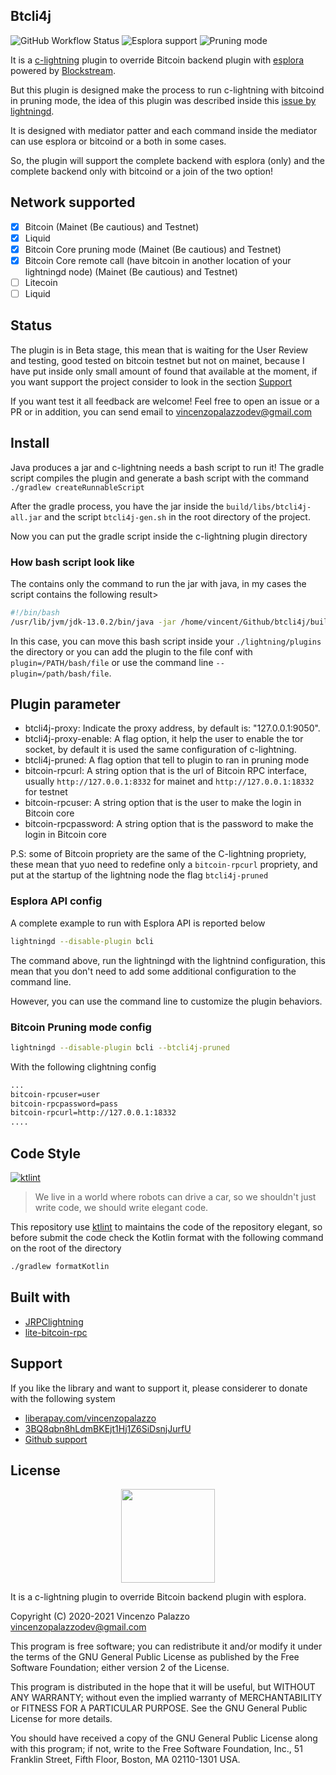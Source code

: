 ## Btcli4j

![GitHub Workflow Status](https://img.shields.io/github/workflow/status/clightning4j/btcli4j/Java%20CI?style=flat-square)
![Esplora support](https://img.shields.io/badge/esplora-supported-gren?style=flat-square)
![Pruning mode](https://img.shields.io/badge/prune-supported-gren?style=flat-square)

It is a [c-lightning](https://lightning.readthedocs.io/index.html) plugin to override Bitcoin backend plugin with [esplora](https://github.com/Blockstream/esplora) 
powered by [Blockstream](https://blockstream.com/).

But this plugin is designed make the process to run c-lightning with bitcoind in pruning mode, the idea of this plugin was
described inside this [issue by lightningd](https://github.com/lightningd/plugins/issues/112).

It is designed with mediator patter and each command inside the mediator can use esplora or bitcoind or a both in some cases.

So, the plugin will support the complete backend with esplora (only) and the complete backend only with bitcoind or a join of the two option!

## Network supported

- [X] Bitcoin (Mainet (Be cautious) and Testnet)
- [X] Liquid
- [X] Bitcoin Core pruning mode (Mainet (Be cautious) and Testnet)
- [X] Bitcoin Core remote call (have bitcoin in another location of your lightningd node) (Mainet (Be cautious) and Testnet)
- [ ] Litecoin
- [ ] Liquid

## Status

The plugin is in Beta stage, this mean that is waiting for the User Review and testing, good tested on bitcoin testnet
but not on mainet, because I have put inside only small amount of found that available at the moment, if you want support 
the project consider to look in the section [Support]()

If you want test it all feedback are welcome! Feel free to open an issue or a PR or in addition, you can send
email to [vincenzopalazzodev@gmail.com](mailito://vincenzopalazzodev@gmail.com)

## Install
Java produces a jar and c-lightning needs a bash script to run it! 
The gradle script compiles the plugin and generate a bash script with the command `./gradlew createRunnableScript`

After the gradle process, you have the jar inside the `build/libs/btcli4j-all.jar` and the script `btcli4j-gen.sh` 
in the root directory of the project.

Now you can put the gradle script inside the c-lightning plugin directory

### How bash script look like

The contains only the command to run the jar with java, in my cases the script contains the following result>

```bash
#!/bin/bash
/usr/lib/jvm/jdk-13.0.2/bin/java -jar /home/vincent/Github/btcli4j/build/libs/btcli4j-all.jar
```

In this case, you can move this bash script inside your `./lightning/plugins` the directory or you can add the plugin to the file conf
with `plugin=/PATH/bash/file` or use the command line `--plugin=/path/bash/file`.

## Plugin parameter

- btcli4j-proxy: Indicate the proxy address, by default is: "127.0.0.1:9050".
- btcli4j-proxy-enable: A flag option, it help the user to enable the tor socket, by default it is used the same configuration of c-lightning.
- btcli4j-pruned: A flag option that tell to plugin to ran in pruning mode
- bitcoin-rpcurl: A string option that is the url of Bitcoin RPC interface, usually `http://127.0.0.1:8332` for mainet and `http://127.0.0.1:18332` for testnet
- bitcoin-rpcuser: A string option that is the user to make the login in Bitcoin core
- bitcoin-rpcpassword: A string option that is the password to make the login in Bitcoin core

P.S: some of Bitcoin propriety are the same of the C-lightning propriety, these mean that yuo need to redefine only a ``bitcoin-rpcurl`` propriety, and put
at the startup of the lightning node the flag `btcli4j-pruned`

### Esplora API config

A complete example to run with Esplora API is reported below

```bash
lightningd --disable-plugin bcli
```

The command above, run the lightningd with the lightnind configuration, this mean that you don't need to add some 
additional configuration to the command line.

However, you can use the command line to customize the plugin behaviors.

### Bitcoin Pruning mode config

```bash
lightningd --disable-plugin bcli --btcli4j-pruned
```

With the following clightning config

```bash
...
bitcoin-rpcuser=user
bitcoin-rpcpassword=pass
bitcoin-rpcurl=http://127.0.0.1:18332
....
```

## Code Style
[![ktlint](https://img.shields.io/badge/code%20style-%E2%9D%A4-FF4081.svg)](https://ktlint.github.io/)

> We live in a world where robots can drive a car, so we shouldn't just write code, we should write elegant code.

This repository use [ktlint](https://github.com/pinterest/ktlint) to maintains the code of the repository elegant, so 
before submit the code check the Kotlin format with the following command on the root of the directory

```bash
./gradlew formatKotlin
```

## Built with

- [JRPClightning](https://github.com/vincenzopalazzo/JRPClightning)
- [lite-bitcoin-rpc](https://github.com/clightning4j/lite-bitcoin-rpc)

## Support
If you like the library and want to support it, please considerer to donate with the following system


- [liberapay.com/vincenzopalazzo](https://liberapay.com/vincenzopalazzo)
- [3BQ8qbn8hLdmBKEjt1Hj1Z6SiDsnjJurfU](bitcoin:3BQ8qbn8hLdmBKEjt1Hj1Z6SiDsnjJurfU)
- [Github support](https://github.com/sponsors/vincenzopalazzo)

## License

<div align="center">
  <img src="https://opensource.org/files/osi_keyhole_300X300_90ppi_0.png" width="150" height="150"/>
</div>

 It is a c-lightning plugin to override Bitcoin backend plugin with esplora.

 Copyright (C) 2020-2021 Vincenzo Palazzo vincenzopalazzodev@gmail.com
 
 This program is free software; you can redistribute it and/or modify
 it under the terms of the GNU General Public License as published by
 the Free Software Foundation; either version 2 of the License.
 
 This program is distributed in the hope that it will be useful,
 but WITHOUT ANY WARRANTY; without even the implied warranty of
 MERCHANTABILITY or FITNESS FOR A PARTICULAR PURPOSE.  See the
 GNU General Public License for more details.
 
 You should have received a copy of the GNU General Public License along
 with this program; if not, write to the Free Software Foundation, Inc.,
 51 Franklin Street, Fifth Floor, Boston, MA 02110-1301 USA.
